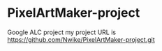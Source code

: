 # PixelArtMaker-project
Google ALC project
my project URL is https://github.com/Nwike/PixelArtMaker-project.git
